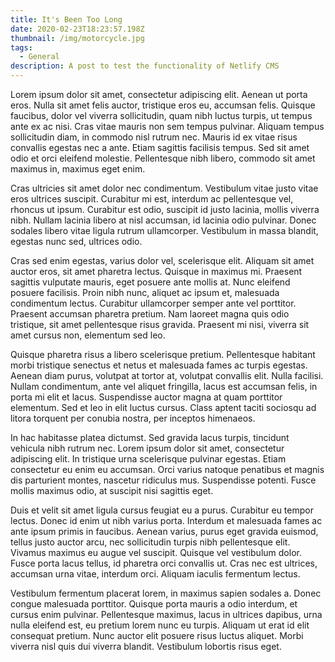 ```yaml
---
title: It's Been Too Long
date: 2020-02-23T18:23:57.198Z
thumbnail: /img/motorcycle.jpg
tags:
  - General
description: A post to test the functionality of Netlify CMS
---
```

Lorem ipsum dolor sit amet, consectetur adipiscing elit. Aenean ut porta eros. Nulla sit amet felis auctor, tristique eros eu, accumsan felis. Quisque faucibus, dolor vel viverra sollicitudin, quam nibh luctus turpis, ut tempus ante ex ac nisi. Cras vitae mauris non sem tempus pulvinar. Aliquam tempus sollicitudin diam, in commodo nisl rutrum nec. Mauris id ex vitae risus convallis egestas nec a ante. Etiam sagittis facilisis tempus. Sed sit amet odio et orci eleifend molestie. Pellentesque nibh libero, commodo sit amet maximus in, maximus eget enim.

Cras ultricies sit amet dolor nec condimentum. Vestibulum vitae justo vitae eros ultrices suscipit. Curabitur mi est, interdum ac pellentesque vel, rhoncus ut ipsum. Curabitur est odio, suscipit id justo lacinia, mollis viverra nibh. Nullam lacinia libero at nisl accumsan, id lacinia odio pulvinar. Donec sodales libero vitae ligula rutrum ullamcorper. Vestibulum in massa blandit, egestas nunc sed, ultrices odio.

Cras sed enim egestas, varius dolor vel, scelerisque elit. Aliquam sit amet auctor eros, sit amet pharetra lectus. Quisque in maximus mi. Praesent sagittis vulputate mauris, eget posuere ante mollis at. Nunc eleifend posuere facilisis. Proin nibh nunc, aliquet ac ipsum et, malesuada condimentum lectus. Curabitur ullamcorper semper ante vel porttitor. Praesent accumsan pharetra pretium. Nam laoreet magna quis odio tristique, sit amet pellentesque risus gravida. Praesent mi nisi, viverra sit amet cursus non, elementum sed leo.

Quisque pharetra risus a libero scelerisque pretium. Pellentesque habitant morbi tristique senectus et netus et malesuada fames ac turpis egestas. Aenean diam purus, volutpat at tortor at, volutpat convallis elit. Nulla facilisi. Nullam condimentum, ante vel aliquet fringilla, lacus est accumsan felis, in porta mi elit et lacus. Suspendisse auctor magna at quam porttitor elementum. Sed et leo in elit luctus cursus. Class aptent taciti sociosqu ad litora torquent per conubia nostra, per inceptos himenaeos.

In hac habitasse platea dictumst. Sed gravida lacus turpis, tincidunt vehicula nibh rutrum nec. Lorem ipsum dolor sit amet, consectetur adipiscing elit. In tristique urna scelerisque pulvinar egestas. Etiam consectetur eu enim eu accumsan. Orci varius natoque penatibus et magnis dis parturient montes, nascetur ridiculus mus. Suspendisse potenti. Fusce mollis maximus odio, at suscipit nisi sagittis eget.

Duis et velit sit amet ligula cursus feugiat eu a purus. Curabitur eu tempor lectus. Donec id enim ut nibh varius porta. Interdum et malesuada fames ac ante ipsum primis in faucibus. Aenean varius, purus eget gravida euismod, tellus justo auctor arcu, nec sollicitudin turpis nibh pellentesque elit. Vivamus maximus eu augue vel suscipit. Quisque vel vestibulum dolor. Fusce porta lacus tellus, id pharetra orci convallis ut. Cras nec est ultrices, accumsan urna vitae, interdum orci. Aliquam iaculis fermentum lectus.

Vestibulum fermentum placerat lorem, in maximus sapien sodales a. Donec congue malesuada porttitor. Quisque porta mauris a odio interdum, et cursus enim pulvinar. Pellentesque maximus, lacus in ultrices dapibus, urna nulla eleifend est, eu pretium lorem nunc eu turpis. Aliquam ut erat id elit consequat pretium. Nunc auctor elit posuere risus luctus aliquet. Morbi viverra nisl quis dui viverra blandit. Vestibulum lobortis risus eget.
